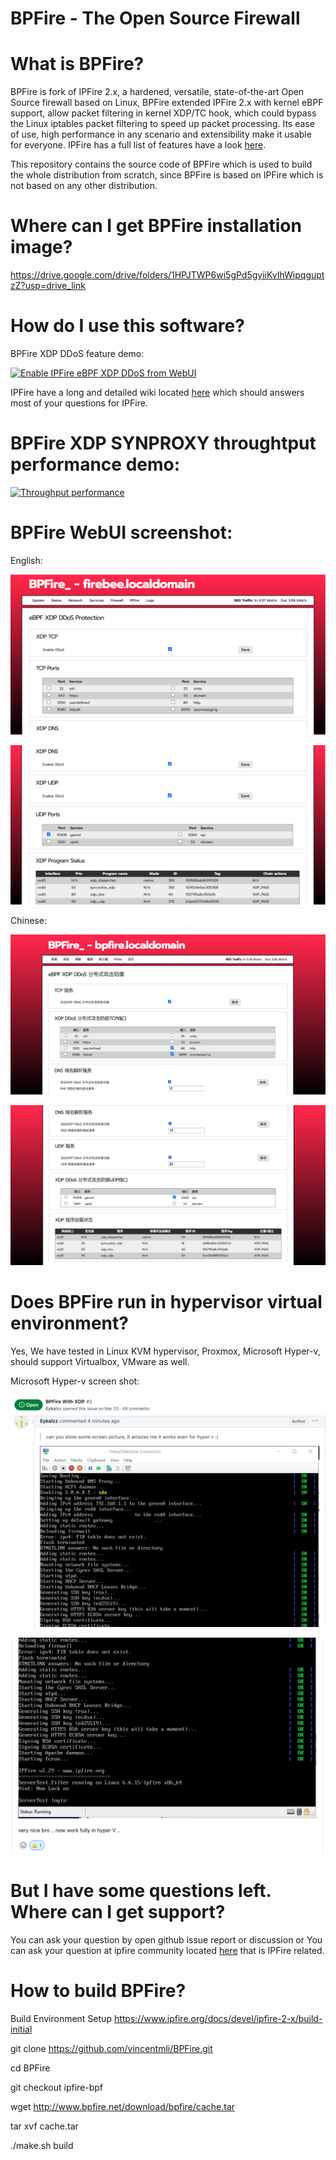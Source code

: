 # BPFire - The Open Source Firewall

# What is BPFire?

BPFire is fork of IPFire 2.x, a hardened, versatile, state-of-the-art Open Source firewall based on Linux, BPFire extended IPFire 2.x with kernel eBPF support, allow packet filtering in kernel XDP/TC hook, which could bypass the Linux iptables packet filtering to speed up packet processing. Its ease of use, high performance in any scenario and extensibility make it usable for everyone. IPFire has a full list of features have a look [here](https://www.ipfire.org/features).

This repository contains the source code of BPFire which is used to build
the whole distribution from scratch, since BPFire is based on IPFire which is not based on any other
distribution.

# Where can I get BPFire installation image?

https://drive.google.com/drive/folders/1HPJTWP6wi5gPd5gyiiKvIhWipqguptzZ?usp=drive_link

# How do I use this software?

BPFire XDP DDoS feature demo:

[![Enable IPFire eBPF XDP DDoS from WebUI](http://img.youtube.com/vi/1pdNgoP-Kho/0.jpg)](https://www.youtube.com/watch?v=1pdNgoP-Kho "Enable IPFire eBPF XDP DDoS from WebUI")

IPFire have a long and detailed wiki located [here](https://wiki.ipfire.org/) which
should answers most of your questions for IPFire.

# BPFire XDP SYNPROXY throughtput performance demo:

[![Throughput performance](http://img.youtube.com/vi/81Hgoy-x1A4/0.jpg)](https://www.youtube.com/watch?v=81Hgoy-x1A4 "Throughput performance")


# BPFire WebUI screenshot:

English:

![](./images/en-1.png)

![](./images/en-2.png)

Chinese:

![](./images/cn-1.png)

![](./images/cn-2.png)

# Does BPFire run in hypervisor virtual environment?

Yes, We have tested in Linux KVM hypervisor, Proxmox, Microsoft Hyper-v, should support Virtualbox, VMware as well.

Microsoft Hyper-v screen shot:

![](./images/hyperv-1.png)

![](./images/hyperv-2.png)

# But I have some questions left. Where can I get support?

You can ask your question by open github issue report or discussion or
You can ask your question at ipfire community located [here](https://community.ipfire.org/) that is IPFire related.

# How to build BPFire?

Build Environment Setup https://www.ipfire.org/docs/devel/ipfire-2-x/build-initial

git clone https://github.com/vincentmli/BPFire.git

cd BPFire

git checkout ipfire-bpf

wget http://www.bpfire.net/download/bpfire/cache.tar

tar xvf cache.tar

./make.sh build
